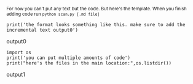 <sub>For now you can't put any text but the code. But here's the template. When you finish adding code run `python scan.py [.md file]`</sub>
```
print('the format looks something like this. make sure to add the incremental text output0')
```
output0
```
import os
print('you can put multiple amounts of code')
print("here's the files in the main location:",os.listdir())
```
output1
